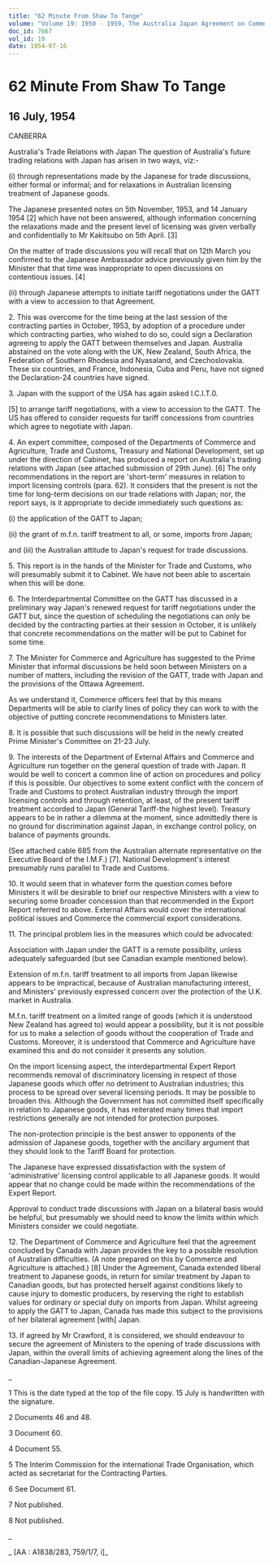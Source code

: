 ```yaml
---
title: "62 Minute From Shaw To Tange"
volume: "Volume 19: 1950 - 1959, The Australia Japan Agreement on Commerce"
doc_id: 7667
vol_id: 19
date: 1954-07-16
---
```


# 62 Minute From Shaw To Tange

## 16 July, 1954

CANBERRA

Australia's Trade Relations with Japan The question of Australia's future trading relations with Japan has arisen in two ways, viz:-

(i) through representations made by the Japanese for trade discussions, either formal or informal; and for relaxations in Australian licensing treatment of Japanese goods.

The Japanese presented notes on 5th November, 1953, and 14 January 1954 [2] which have not been answered, although information concerning the relaxations made and the present level of licensing was given verbally and confidentially to Mr Kakitsubo on 5th April. [3]

On the matter of trade discussions you will recall that on 12th March you confirmed to the Japanese Ambassador advice previously given him by the Minister that that time was inappropriate to open discussions on contentious issues. [4]

(ii) through Japanese attempts to initiate tariff negotiations under the GATT with a view to accession to that Agreement.

2\. This was overcome for the time being at the last session of the contracting parties in October, 1953, by adoption of a procedure under which contracting parties, who wished to do so, could sign a Declaration agreeing to apply the GATT between themselves and Japan. Australia abstained on the vote along with the UK, New Zealand, South Africa, the Federation of Southern Rhodesia and Nyasaland, and Czechoslovakia. These six countries, and France, Indonesia, Cuba and Peru, have not signed the Declaration-24 countries have signed.

3\. Japan with the support of the USA has again asked I.C.I.T.0.

[5] to arrange tariff negotiations, with a view to accession to the GATT. The US has offered to consider requests for tariff concessions from countries which agree to negotiate with Japan.

4\. An expert committee, composed of the Departments of Commerce and Agriculture, Trade and Customs, Treasury and National Development, set up under the direction of Cabinet, has produced a report on Australia's trading relations with Japan (see attached submission of 29th June). [6] The only recommendations in the report are 'short-term' measures in relation to import licensing controls (para. 62). It considers that the present is not the time for long-term decisions on our trade relations with Japan; nor, the report says, is it appropriate to decide immediately such questions as:

(i) the application of the GATT to Japan;

(ii) the grant of m.f.n. tariff treatment to all, or some, imports from Japan;

and (iii) the Australian attitude to Japan's request for trade discussions.

5\. This report is in the hands of the Minister for Trade and Customs, who will presumably submit it to Cabinet. We have not been able to ascertain when this will be done.

6\. The Interdepartmental Committee on the GATT has discussed in a preliminary way Japan's renewed request for tariff negotiations under the GATT but, since the question of scheduling the negotiations can only be decided by the contracting parties at their session in October, it is unlikely that concrete recommendations on the matter will be put to Cabinet for some time.

7\. The Minister for Commerce and Agriculture has suggested to the Prime Minister that informal discussions be held soon between Ministers on a number of matters, including the revision of the GATT, trade with Japan and the provisions of the Ottawa Agreement.

As we understand it, Commerce officers feel that by this means Departments will be able to clarify lines of policy they can work to with the objective of putting concrete recommendations to Ministers later.

8\. It is possible that such discussions will be held in the newly created Prime Minister's Committee on 21-23 July.

9\. The interests of the Department of External Affairs and Commerce and Agriculture run together on the general question of trade with Japan. It would be well to concert a common line of action on procedures and policy if this is possible. Our objectives to some extent conflict with the concern of Trade and Customs to protect Australian industry through the import licensing controls and through retention, at least, of the present tariff treatment accorded to Japan (General Tariff-the highest level). Treasury appears to be in rather a dilemma at the moment, since admittedly there is no ground for discrimination against Japan, in exchange control policy, on balance of payments grounds.

(See attached cable 685 from the Australian alternate representative on the Executive Board of the I.M.F.) [7]. National Development's interest presumably runs parallel to Trade and Customs.

10\. It would seem that in whatever form the question comes before Ministers it will be desirable to brief our respective Ministers with a view to securing some broader concession than that recommended in the Export Report referred to above. External Affairs would cover the international political issues and Commerce the commercial export considerations.

11\. The principal problem lies in the measures which could be advocated:

Association with Japan under the GATT is a remote possibility, unless adequately safeguarded (but see Canadian example mentioned below).

Extension of m.f.n. tariff treatment to all imports from Japan likewise appears to be impractical, because of Australian manufacturing interest, and Ministers' previously expressed concern over the protection of the U.K. market in Australia.

M.f.n. tariff treatment on a limited range of goods (which it is understood New Zealand has agreed to) would appear a possibility, but it is not possible for us to make a selection of goods without the cooperation of Trade and Customs. Moreover, it is understood that Commerce and Agriculture have examined this and do not consider it presents any solution.

On the import licensing aspect, the interdepartmental Expert Report recommends removal of discriminatory licensing in respect of those Japanese goods which offer no detriment to Australian industries; this process to be spread over several licensing periods. It may be possible to broaden this. Although the Government has not committed itself specifically in relation to Japanese goods, it has reiterated many times that import restrictions generally are not intended for protection purposes.

The non-protection principle is the best answer to opponents of the admission of Japanese goods, together with the ancillary argument that they should look to the Tariff Board for protection.

The Japanese have expressed dissatisfaction with the system of 'administrative' licensing control applicable to all Japanese goods. It would appear that no change could be made within the recommendations of the Expert Report.

Approval to conduct trade discussions with Japan on a bilateral basis would be helpful, but presumably we should need to know the limits within which Ministers consider we could negotiate.

12\. The Department of Commerce and Agriculture feel that the agreement concluded by Canada with Japan provides the key to a possible resolution of Australian difficulties. (A note prepared on this by Commerce and Agriculture is attached.) [8] Under the Agreement, Canada extended liberal treatment to Japanese goods, in return for similar treatment by Japan to Canadian goods, but has protected herself against conditions likely to cause injury to domestic producers, by reserving the right to establish values for ordinary or special duty on imports from Japan. Whilst agreeing to apply the GATT to Japan, Canada has made this subject to the provisions of her bilateral agreement [with] Japan.

13\. If agreed by Mr Crawford, it is considered, we should endeavour to secure the agreement of Ministers to the opening of trade discussions with Japan, within the overall limits of achieving agreement along the lines of the Canadian-Japanese Agreement.

_

1 This is the date typed at the top of the file copy. 15 July is handwritten with the signature.

2 Documents 46 and 48.

3 Document 60.

4 Document 55.

5 The Interim Commission for the international Trade Organisation, which acted as secretariat for the Contracting Parties.

6 See Document 61.

7 Not published.

8 Not published.

_

_ [AA : A1838/283, 759/1/7, i]_
